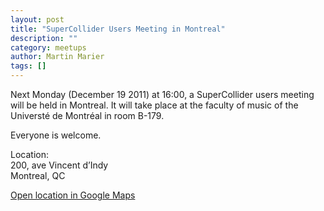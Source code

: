 ```yaml
---
layout: post
title: "SuperCollider Users Meeting in Montreal"
description: ""
category: meetups
author: Martin Marier
tags: []
---
```

<p>Next Monday (December 19 2011) at 16:00, a SuperCollider users meeting will be held in Montreal.  It will take place at the faculty of music of the Universté de Montréal in room B-179.</p>
<p>Everyone is welcome.</p>
<p>Location:<br />
200, ave Vincent d&#8217;Indy<br />
Montreal, QC</p>
<p><a href="http://g.co/maps/szzra" target="_blank">Open location in Google Maps</a></p>
